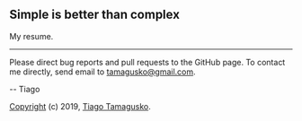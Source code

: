 ## Simple is better than complex

My resume. 

---

Please direct bug reports and pull requests to the GitHub page. To contact me directly, send email to [tamagusko@gmail.com](mailto:tamagusko@gmail.com).

-- Tiago

[Copyright](LICENSE) (c) 2019, [Tiago Tamagusko](https://github.com/tamagusko).
